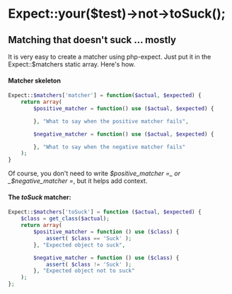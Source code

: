 # Expect::your($test)->not->toSuck();

## Matching that doesn't suck ... mostly

It is very easy to create a matcher using php-expect. Just put it in the Expect::$matchers static array. Here's how.

#### Matcher skeleton
```php
Expect::$matchers['matcher'] = function($actual, $expected) {
    return array(
        $positive_matcher = function() use ($actual, $expected) {

        }, "What to say when the positive matcher fails",

        $negative_matcher = function() use ($actual, $expected) {

        }, "What to say when the negative matcher fails"
    );
}
```

Of course, you don't need to write _$positive_matcher =_ or _$negative_matcher =_, but it helps add context.

#### The _toSuck_ matcher:
```php
Expect::$matchers['toSuck'] = function ($actual, $expected) {
    $class = get_class($actual);
    return array(
        $positive_matcher = function () use ($class) {
            assert( $class == 'Suck' );
        }, "Expected object to suck",

        $negative_matcher = function () use ($class) {
            assert( $class != 'Suck' );
        }, "Expected object not to suck"
    );
};
```